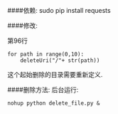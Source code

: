 ####依赖:
sudo pip install requests

####修改:

第96行

```
for path in range(0,10):
    deleteUri("/"+ str(path))
```

这个起始删除的目录需要重新定义.


####删除方法:
后台运行:

```
nohup python delete_file.py &
```

